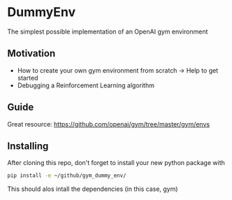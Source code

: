 # DummyEnv
The simplest possible implementation of an OpenAI gym environment

## Motivation
* How to create your own gym environment from scratch -> Help to get started
* Debugging a Reinforcement Learning algorithm

## Guide
Great resource:
https://github.com/openai/gym/tree/master/gym/envs

## Installing 
After cloning this repo, don't forget to install your new python package with
```bash
pip install -e ~/github/gym_dummy_env/
```
This should alos intall the dependencies (in this case, gym)
